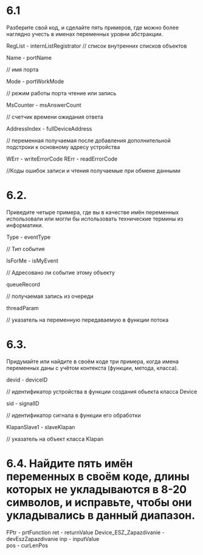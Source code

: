 # 6.1
Разберите свой код, и сделайте пять примеров, 
где можно более наглядно учесть в именах переменных уровни абстракции.

 RegList - internListRegistrator
 // список внутренних списков объектов

 Name - portName

 // имя порта 
 
 Mode - portWorkMode
 
// режим работы порта чтение или запись

MsCounter - msAnswerCount

// счетчик времени ожидания ответа 

 AddressIndex - fullDeviceAddress
 
// переменная получаемая после добавления дополнительной подстроки к основному адресу устройства

WErr - writeErrorCode
RErr - readErrorCode

//Коды ошибок записи и чтения получаемые при обмене данными

# 6.2. 
Приведите четыре примера, где вы в качестве имён переменных использовали или могли бы использовать технические термины из информатики.

Type - eventType 

// Тип события
 
 IsForMe - isMyEvent
 
 // Адресовано ли событие этому объекту

queueRecord 

// получаемая запись из очереди

threadParam 

// указатель на переменную передаваемую в функции потока

# 6.3. 
Придумайте или найдите в своём коде три примера, когда имена переменных даны с учётом контекста (функции, метода, класса).

devid - deviceID

// идентификатор устройства в функции создания обьекта класса Device

sid  - signalID 

// идентификатор сигнала в функции его обработки

KlapanSlave1  - slaveKlapan

// указатель на объект класса Klapan 


# 6.4. Найдите пять имён переменных в своём коде, длины которых не укладываются в 8-20 символов, и исправьте, чтобы они укладывались в данный диапазон.

FPtr - prtFunction
ret  -  returnValue
Device_ESZ_Zapazdivanie - devEszZapazdivanie
inp  - inputValue  
pos  - curLenPos

